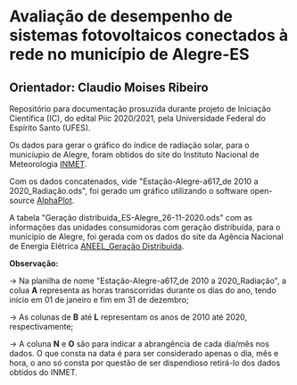 # Avaliação de desempenho de sistemas fotovoltaicos conectados à rede no município de Alegre-ES
## Orientador: Claudio Moises Ribeiro

Repositório para documentação prosuzida durante projeto de Iniciação Científica (IC), do edital Piic 2020/2021, pela Universidade Federal do Espírito Santo (UFES).

Os dados para gerar o gráfico do índice de radiação solar, para o municíupio de Alegre, foram obtidos do site do Instituto Nacional de Meteorologia [INMET](https://tempo.inmet.gov.br/TabelaEstacoes/).

Com os dados concatenados, vide "Estação-Alegre-a617_de 2010 a 2020_Radiação.ods", foi gerado um gráfico utilizando o software open-source [AlphaPlot](https://alphaplot.sourceforge.io/).

A tabela "Geração distribuida_ES-Alegre_26-11-2020.ods" com as informações das unidades consumidoras com geração distribuída, para o município de Alegre, foi gerada com os dados do site da Agência Nacional de Energia Elétrica [ANEEL_Geração Distribuida](http://www2.aneel.gov.br/scg/gd/gd_estadual_detalhe.asp?uf=ES).

**Observação:**

-> Na planilha de nome "Estação-Alegre-a617_de 2010 a 2020_Radiação", a colua **A** representa as horas transcorridas durante os dias do ano, tendo início em 01 de janeiro e fim em 31 de dezembro; 

-> As colunas de **B** até **L** representam os anos de 2010 até 2020, respectivamente;

-> A coluna **N** e **O** são para indicar a abrangência de cada dia/mês nos dados. O que consta na data é para ser considerado apenas o dia, mês e hora, o ano só consta por questão de ser dispendioso retirá-lo dos dados obtidos do INMET.
